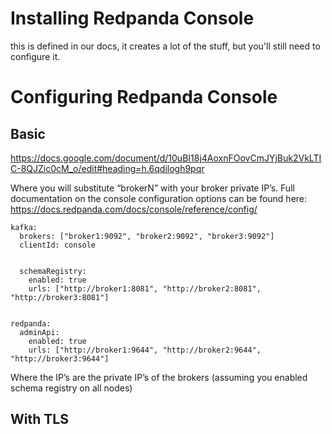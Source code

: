 # Installing Redpanda Console

this is defined in our docs, it creates a lot of the stuff, but you'll still need to configure it.



# Configuring Redpanda Console

## Basic
https://docs.google.com/document/d/10uBI18j4AoxnFOovCmJYjBuk2VkLTIC-8QJZic0cM_o/edit#heading=h.6qdilogh9pqr

Where you will substitute “brokerN” with your broker private IP’s.  Full documentation on the console configuration options can be found here:  https://docs.redpanda.com/docs/console/reference/config/

```
kafka:
  brokers: ["broker1:9092", "broker2:9092", "broker3:9092"]
  clientId: console


  schemaRegistry:
    enabled: true
    urls: ["http://broker1:8081", "http://broker2:8081", "http://broker3:8081"]


redpanda:
  adminApi:
    enabled: true
    urls: ["http://broker1:9644", "http://broker2:9644", "http://broker3:9644"]
```





Where the IP’s are the private IP’s of the brokers (assuming you enabled schema registry on all nodes)


## With TLS

